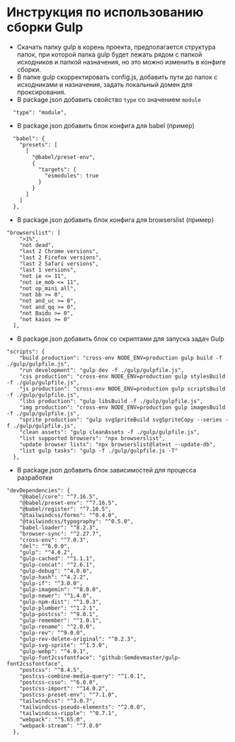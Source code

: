 
# Инструкция по использованию сборки Gulp

- Скачать папку gulp в корень проекта, предполагается структура папок, при которой папка gulp будет лежать рядом с папкой исходников и папкой назначения, но это можно изменить в конфиге сборки.
- В папке gulp скорректировать config.js, добавить пути до папок с исходниками и назначения, задать локальный домен для проксирования.
- В package.json добавить свойство `type` со значением `module`
```
  "type": "module",
```
- В package.json добавить блок конфига для babel (пример)

```
  "babel": {
    "presets": [
      [
        "@babel/preset-env",
        {
          "targets": {
            "esmodules": true
          }
        }
      ]
    ]
  },
```

- В package.json добавить блок конфига для browserslist (пример)

```
"browserslist": [
    ">1%",
    "not dead",
    "last 2 Chrome versions",
    "last 2 Firefox versions",
    "last 2 Safari versions",
    "last 1 versions",
    "not ie <= 11",
    "not ie_mob <= 11",
    "not op_mini all",
    "not bb >= 0",
    "not and_uc >= 0",
    "not and_qq >= 0",
    "not Baidu >= 0",
    "not kaios >= 0"
  ],
```
- В package.json добавить блок со скриптами для запуска задач Gulp
```
"scripts": {
    "build production": "cross-env NODE_ENV=production gulp build -f ./gulp/gulpfile.js",
    "run development": "gulp dev -f ./gulp/gulpfile.js",
    "css production": "cross-env NODE_ENV=production gulp stylesBuild -f ./gulp/gulpfile.js",
    "js production": "cross-env NODE_ENV=production gulp scriptsBuild -f ./gulp/gulpfile.js",
    "libs production": "gulp libsBuild -f ./gulp/gulpfile.js",
    "img production": "cross-env NODE_ENV=production gulp imagesBuild -f ./gulp/gulpfile.js",
    "sprite production": "gulp svgSpriteBuild svgSpriteCopy --series -f ./gulp/gulpfile.js",
    "clean assets": "gulp cleanAssets -f ./gulp/gulpfile.js",
    "list supported browsers": "npx browserslist",
    "update browser lists": "npx browserslist@latest --update-db",
    "list gulp tasks": "gulp -f ./gulp/gulpfile.js -T"
  },
```
- В package.json добавить блок зависимостей для процесса разработки
```
"devDependencies": {
    "@babel/core": "^7.16.5",
    "@babel/preset-env": "^7.16.5",
    "@babel/register": "^7.16.5",
    "@tailwindcss/forms": "^0.4.0",
    "@tailwindcss/typography": "^0.5.0",
    "babel-loader": "^8.2.3",
    "browser-sync": "^2.27.7",
    "cross-env": "^7.0.3",
    "del": "^6.0.0",
    "gulp": "^4.0.2",
    "gulp-cached": "^1.1.1",
    "gulp-concat": "^2.6.1",
    "gulp-debug": "^4.0.0",
    "gulp-hash": "^4.2.2",
    "gulp-if": "^3.0.0",
    "gulp-imagemin": "^8.0.0",
    "gulp-newer": "^1.4.0",
    "gulp-npm-dist": "^1.0.3",
    "gulp-plumber": "^1.2.1",
    "gulp-postcss": "^9.0.1",
    "gulp-remember": "^1.0.1",
    "gulp-rename": "^2.0.0",
    "gulp-rev": "^9.0.0",
    "gulp-rev-delete-original": "^0.2.3",
    "gulp-svg-sprite": "^1.5.0",
    "gulp-webp": "^4.0.1",
    "gulp-font2cssfontface": "github:Semdevmaster/gulp-font2cssfontface",
    "postcss": "^8.4.5",
    "postcss-combine-media-query": "^1.0.1",
    "postcss-csso": "^6.0.0",
    "postcss-import": "^14.0.2",
    "postcss-preset-env": "^7.1.0",
    "tailwindcss": "^3.0.7",
    "tailwindcss-pseudo-elements": "^2.0.0",
    "tailwindcss-ripple": "^0.7.1",
    "webpack": "^5.65.0",
    "webpack-stream": "^7.0.0"
  },
```
